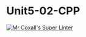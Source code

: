 # Unit5-02-CPP
[![Mr Coxall's Super Linter](https://github.com/ICS3U-Programming-Aaron-R-V-K/Unit5-02-CPP/workflows/Mr%20Coxall's%20Super%20Linter/badge.svg)](https://github.com/ICS3U-Programming-Aaron-R-V-K/Unit5-02-CPP/actions/)
